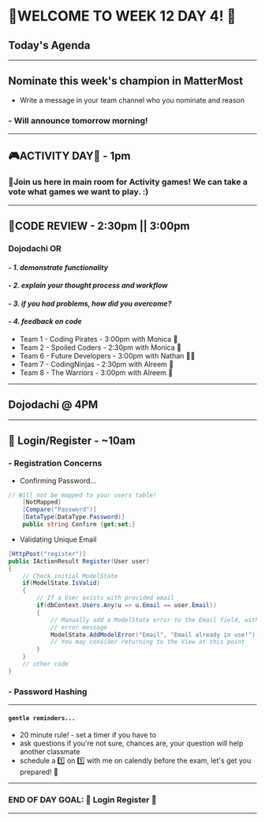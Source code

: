 # :tada:WELCOME TO WEEK 12 DAY 4! :tada:

## Today's Agenda

---

## Nominate this week's champion in MatterMost

- Write a message in your team channel who you nominate and reason

### - Will announce tomorrow morning!

---

## :video_game:ACTIVITY DAY:space_invader: - 1pm

### :balloon:Join us here in main room for Activity games! We can take a vote what games we want to play. :)

---

## :page_with_curl:CODE REVIEW - 2:30pm || 3:00pm

### Dojodachi OR

#### - _1. demonstrate functionality_

#### - _2. explain your thought process and workflow_

#### - _3. if you had problems, how did you overcome?_

#### - _4. feedback on code_

- Team 1 - Coding Pirates - 3:00pm with Monica :see_no_evil:
- Team 2 - Spoiled Coders - 2:30pm with Monica :see_no_evil:
- Team 6 - Future Developers - 3:00pm with Nathan :guardsman:
- Team 7 - CodingNinjas - 2:30pm with Alreem :dancer:
- Team 8 - The Warriors - 3:00pm with Alreem :dancer:

---

## Dojodachi @ 4PM

---

## :school_satchel: Login/Register - ~10am

### - Registration Concerns

- Confirming Password...

```csharp
// Will not be mapped to your users table!
    [NotMapped]
    [Compare("Password")]
    [DataType(DataType.Password)]
    public string Confirm {get;set;}
```

- Validating Unique Email

```csharp
[HttpPost("register")]
public IActionResult Register(User user)
{
    // Check initial ModelState
    if(ModelState.IsValid)
    {
        // If a User exists with provided email
        if(dbContext.Users.Any(u => u.Email == user.Email))
        {
            // Manually add a ModelState error to the Email field, with provided
            // error message
            ModelState.AddModelError("Email", "Email already in use!");
            // You may consider returning to the View at this point
        }
    }
    // other code
}
```

### - Password Hashing

---

#### `gentle reminders...`

- 20 minute rule! - set a timer if you have to
- ask questions if you're not sure, chances are, your question will help another classmate
- schedule a :one: on :one: with me on calendly before the exam, let's get you prepared! :muscle:

---

### END OF DAY GOAL: :sparkler: Login Register :sparkler:

---

```

```
